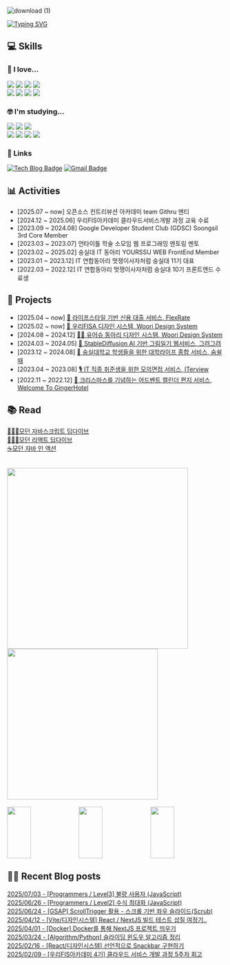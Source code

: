 
<div align="start">

![download (1)](https://github.com/user-attachments/assets/26bdde30-5613-4c21-8500-f38ebdd7c628)

[![Typing SVG](https://readme-typing-svg.demolab.com?font=Nanum+Myeongjo&weight=600&size=14&pause=1000&color=FF89A4&height=30&lines=%EA%B8%B0%EC%88%A0%EB%A1%9C+%EB%94%B0%EB%9C%BB%ED%95%A8%EC%9D%84+%EC%84%A0%EB%AC%BC%ED%95%98%EB%8A%94+%EA%B0%9C%EB%B0%9C%EC%9E%90%EA%B0%80+%EB%90%98%EA%B3%A0+%EC%8B%B6%EC%9D%80+%EC%84%9C%EC%B1%84%EC%97%B0%EC%9E%85%EB%8B%88%EB%8B%A4%3AD)](https://git.io/typing-svg)

## 💻 Skills
### 💜 I love...
  <img src="https://img.shields.io/badge/JavaScript-F7DF1E?style=flat-square&logo=JavaScript&logoColor=white"/>
  <img src="https://img.shields.io/badge/TypeScript-3178C6?style=flat-square&logo=TypeScript&logoColor=white"/>
  <img src="https://img.shields.io/badge/React-61DAFB?style=flat-square&logo=React&logoColor=white"/>
  <img src="https://img.shields.io/badge/tanstackquery-FF4154?style=flat-square&logo=reactquery&logoColor=white"/><br/>
  <img src="https://img.shields.io/badge/styledcomponents-DB7093?style=flat-square&logo=StyledComponents&logoColor=white"/>
  <img src="https://img.shields.io/badge/emotion-FF8800?style=flat-square&logoColor=white"/>
  <img src="https://img.shields.io/badge/recoil-3578E5?style=flat-square&logo=Recoil&logoColor=white"/>
  <img src="https://img.shields.io/badge/zustand-EF2D5E?style=flat-square&logoColor=white"/>

### 🤓 I'm studying...
  <img src="https://img.shields.io/badge/Next.js-2D3E50?style=flat-square&logo=Next.js&logoColor=white"/>
  <img src="https://img.shields.io/badge/Three.js-000000?style=flat-square&logo=Three.js&logoColor=white"/>
  <img src="https://img.shields.io/badge/tailwindcss-06B6D4?style=flat-square&logo=tailwindcss&logoColor=white"/><br/>
  <img src="https://img.shields.io/badge/Java-007396?style=flat-square&logo=Java&logoColor=white"/></a>
  <img src="https://img.shields.io/badge/SpringBoot-6DB33F?style=flat-square&logo=SpringBoot&logoColor=white"/></a>
  <img src="https://img.shields.io/badge/Mysql-E6B91E?style=flat-square&logo=MySql&logoColor=white"/></a>
  <img src="https://img.shields.io/badge/Docker-2496ED?style=flat-square&logo=Docker&logoColor=white"/></a>

### 🔗 Links
[![Tech Blog Badge](http://img.shields.io/badge/-Tech%20blog-black?style=flat-square&logo=github&link=https://yonyoni824.tistory.com/)](https://yonyoni824.tistory.com/)
[![Gmail Badge](https://img.shields.io/badge/Gmail-d14836?style=flat-square&logo=Gmail&logoColor=white&link=mailto:seocylucky@gmail.com)](mailto:seocylucky@gmail.com)

## 📊 Activities

- [2025.07 ~ now] 오픈소스 컨트리뷰션 아카데미 team Githru 멘티<br/>
- [2024.12 ~ 2025.06] 우리FIS아카데미 클라우드서비스개발 과정 교육 수료<br/>
- [2023.09 ~ 2024.08] Google Developer Student Club (GDSC) Soongsil 3rd Core Member<br/>
- [2023.03 ~ 2023.07] 언타이틀 학술 소모임 웹 프로그래밍 멘토링 멘토<br/>
- [2023.02 ~ 2025.02] 숭실대 IT 동아리 YOURSSU WEB FrontEnd Member<br/>
- [2023.01 ~ 2023.12] IT 연합동아리 멋쟁이사자처럼 숭실대 11기 대표<br/>
- [2022.03 ~ 2022.12] IT 연합동아리 멋쟁이사자처럼 숭실대 10기 프론트엔드 수료생<br/>

## 📂 Projects
- [2025.04 ~ now] [💸 라이프스타일 기반 신용 대출 서비스, FlexRate](https://github.com/FLEX-RATE)<br/>
- [2025.02 ~ now] [💙 우리FISA 디자인 시스템, Woori Design System](https://github.com/woori-design/Woori-Design-System)<br/>
- [2024.08 ~ 2024.12] [🫰🏻 유어슈 동아리 디자인 시스템, Woori Design System](https://github.com/yourssu/Handy-React)<br/>
- [2024.03 ~ 2024.05] [🎨 StableDiffusion AI 기반 그림일기 웹서비스, 그려그려](https://github.com/Draw-Draw)<br/>
- [2023.12 ~ 2024.08] [🏫 숭실대학교 학생들을 위한 대학라이프 종합 서비스, 숨쉴때](https://github.com/yourssu/Soomsil-Web)<br/>
- [2023.04 ~ 2023.08] [🎙️ IT 직종 취준생을 위한 모의면접 서비스, ITerview](https://github.com/BLACKPINK-SLJY)<br/>
- [2022.11 ~ 2022.12] [🏫 크리스마스를 기념하는 어드벤트 캘린더 편지 서비스, Welcome To GingerHotel](https://github.com/Advent-calendar-by-likeLion/AdventCalendar)

## 📚 Read
[🏊🏻‍♀️모던 자바스크립트 딥다이브](https://github.com/likelion-ssu/JS-Deep-Dive)<br/>
[🏊🏻‍♀️모던 리액트 딥다이브](https://github.com/yourssu01-04s/react-deepdive)<br/>
[☕️모던 자바 인 액션](https://github.com/ryuseunghan/java-in-action-study)

<br/>

  <img src="https://github-readme-stats.vercel.app/api?username=seocylucky&show_icons=true&theme=transparent" width="420" />
  <a href="https://gitpaws.vercel.app/api/cat/image/seocylucky"><img src="https://gitpaws.vercel.app/api/cat/image/seocylucky" width="350" /></a>

<br/>
<br/>

<a href="https://github.com/seocylucky/gitanimals">
    <img src="https://render.gitanimals.org/lines/seocylucky?pet-id=653908293849337079" width="33%" height="120"/><img src="https://render.gitanimals.org/lines/seocylucky?pet-id=665164914038047704" width="33%" height="120"/><img src="https://render.gitanimals.org/lines/seocylucky?pet-id=667573281762598892" width="33%" height="120"/>
</a>

</div>

## ✍🏻 Recent Blog posts
[2025/07/03 - [Programmers / Level3] 불량 사용자 (JavaScript)](https://yonyoni824.tistory.com/92) <br/>
[2025/06/26 - [Programmers / Level2] 수식 최대화 (JavaScript)](https://yonyoni824.tistory.com/91) <br/>
[2025/06/24 - [GSAP] ScrollTrigger 활용 - 스크롤 기반 좌우 슬라이드(Scrub)](https://yonyoni824.tistory.com/90) <br/>
[2025/04/12 - [Vite/디자인시스템] React / NextJS 빌드 테스트 삽질 여정기..](https://yonyoni824.tistory.com/88) <br/>
[2025/04/01 - [Docker] Docker를 통해 NextJS 프로젝트 띄우기](https://yonyoni824.tistory.com/87) <br/>
[2025/03/24 - [Algorithm/Python] 슬라이딩 윈도우 알고리즘 정리](https://yonyoni824.tistory.com/86) <br/>
[2025/02/16 - [React/디자인시스템] 선언적으로 Snackbar 구현하기](https://yonyoni824.tistory.com/85) <br/>
[2025/02/09 - [우리FIS아카데미 4기] 클라우드 서비스 개발 과정 5주차 회고](https://yonyoni824.tistory.com/84) <br/>
